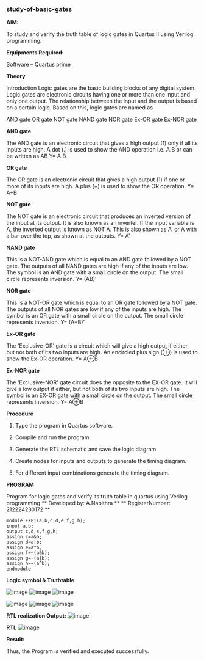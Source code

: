 ### study-of-basic-gates

**AIM:** 

To study and verify the truth table of logic gates in Quartus II using Verilog programming.

**Equipments Required:**

Software – Quartus prime 

**Theory**

Introduction Logic gates are the basic building blocks of any digital system. Logic gates are electronic circuits having one or more than one input and only one output. The relationship between the input and the output is based on a certain logic. Based on this, logic gates are named as

AND gate OR gate NOT gate NAND gate NOR gate Ex-OR gate Ex-NOR gate

**AND gate**

The AND gate is an electronic circuit that gives a high output (1) only if all its inputs are high. A dot (.) is used to show the AND operation i.e. A.B or can be written as AB
Y= A.B

**OR gate** 

The OR gate is an electronic circuit that gives a high output (1) if one or more of its inputs are high. A plus (+) is used to show the OR operation.
Y= A+B

**NOT gate**

The NOT gate is an electronic circuit that produces an inverted version of the input at its output. It is also known as an inverter. If the input variable is A, the inverted output is known as NOT A. This is also shown as A' or A with a bar over the top, as shown at the outputs.
Y= A'

**NAND gate**

This is a NOT-AND gate which is equal to an AND gate followed by a NOT gate. The outputs of all NAND gates are high if any of the inputs are low. The symbol is an AND gate with a small circle on the output. The small circle represents inversion.
Y= (AB)’

**NOR gate**

This is a NOT-OR gate which is equal to an OR gate followed by a NOT gate. The outputs of all NOR gates are low if any of the inputs are high. The symbol is an OR gate with a small circle on the output. The small circle represents inversion.
Y= (A+B)’

**Ex-OR gate**

The 'Exclusive-OR' gate is a circuit which will give a high output if either, but not both of its two inputs are high. An encircled plus sign (⊕) is used to show the Ex-OR operation.
Y= A⊕B

**Ex-NOR gate**

The 'Exclusive-NOR' gate circuit does the opposite to the EX-OR gate. It will give a low output if either, but not both of its two inputs are high. The symbol is an EX-OR gate with a small circle on the output. The small circle represents inversion.
Y= A⊕B

**Procedure** 

1.	Type the program in Quartus software.

2.	Compile and run the program.

3.	Generate the RTL schematic and save the logic diagram.

4.	Create nodes for inputs and outputs to generate the timing diagram.

5.	For different input combinations generate the timing diagram.


**PROGRAM**

Program for logic gates and verify its truth table in quartus using Verilog programming
** Developed by: A.Nabithra **
** RegisterNumber: 212224230172 **
```
module EXP1(a,b,c,d,e,f,g,h);
input a,b;
output c,d,e,f,g,h;
assign c=a&b;
assign d=a|b;
assign e=a^b;
assign f=~(a&b);
assign g=~(a|b);
assign h=~(a^b);
endmodule
 ```
**Logic symbol & Truthtable**

![image](https://github.com/user-attachments/assets/0c993bac-763f-48d7-a058-bf41ac496ec3)
![image](https://github.com/user-attachments/assets/f65e825b-42da-4219-a8f8-f3576a926adc)
![image](https://github.com/user-attachments/assets/1071c051-c53e-4588-a4a5-0a9b4bd828d4)

![image](https://github.com/user-attachments/assets/6c45f174-284a-48c4-823e-d5f808ccf9e9)
![image](https://github.com/user-attachments/assets/9b658a19-1319-464f-8182-9bff57b86b94)
![image](https://github.com/user-attachments/assets/42f533cd-c9f5-496e-bcca-48dae59032ab)


**RTL realization Output:** 
![image](https://github.com/user-attachments/assets/fec70944-c754-4c21-a35e-d68693f48ee6)


**RTL**
![image](https://github.com/user-attachments/assets/45137270-5069-4ecf-9386-b0ed749c0d30)

**Result:**

Thus, the Program is verified and executed successfully.


